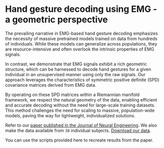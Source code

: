 # Hand gesture decoding using EMG - a geometric perspective

The prevailing narrative in EMG-based hand gesture decoding emphasizes the necessity of massive pretrained models trained on data from hundreds of individuals. While these models can generalize across populations, they are resource-intensive and often overlook the intrinsic properties of EMG signals.

In contrast, we demonstrate that EMG signals exhibit a rich geometric structure, which can be harnessed to decode hand gestures for a given individual in an unsupervised manner using only the raw signals. Our approach leverages the characteristics of symmetric positive definite (SPD) covariance matrices derived from EMG data.

By operating on these SPD matrices within a Riemannian manifold framework, we respect the natural geometry of the data, enabling efficient and accurate decoding without the need for large-scale training datasets. This method challenges the need for scaling to massive, population-wide models, paving the way for lightweight, individualized solutions. 

Refer to our [paper published in the Journal of Neural Engineering](https://iopscience.iop.org/article/10.1088/1741-2552/ad5107).
We also make the data available from `30` individual subjects. [Download our data](https://www.doi.org/10.17605/OSF.IO/ZCR43).

You can use the scripts provided here to recreate results from the paper.


